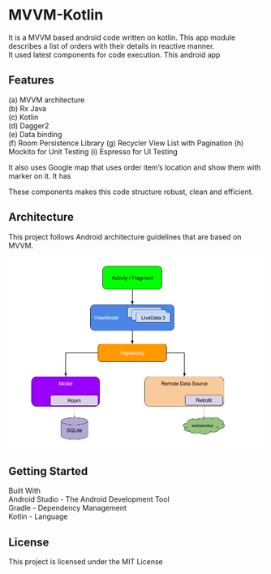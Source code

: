 
# MVVM-Kotlin

It is a MVVM based android code written on kotlin. This app module describes a list of orders with their details in reactive manner.  
It used latest components for code execution. This android app 

## Features

(a) MVVM architecture  
(b) Rx Java  
(c) Kotlin  
(d) Dagger2  
(e) Data binding  
(f) Room Persistence Library
(g) Recycler View List with Pagination
(h) Mockito for Unit Testing
(i) Espresso for UI Testing

It also uses Google map that uses order item’s location and show them with marker on it. It has

These components makes this code structure robust, clean and efficient.

## Architecture
This project follows Android architecture guidelines that are based on MVVM.

![Screenshot](architecture_diagram.png)

## Getting Started

Built With  
Android Studio - The Android Development Tool  
Gradle - Dependency Management  
Kotlin - Language

## License

This project is licensed under the MIT License
